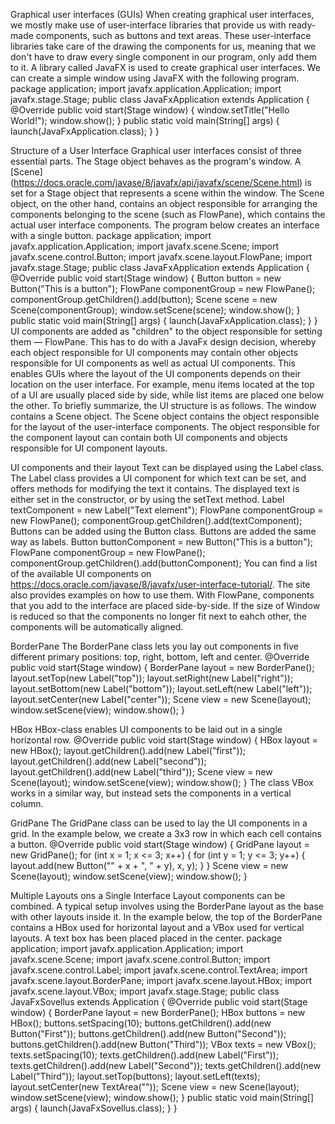 Graphical user interfaces (GUIs)
When creating graphical user interfaces, we mostly make use of user-interface libraries that provide us with ready-made components, such as buttons and text areas. These user-interface libraries take care of the drawing the components for us, meaning that we don't have to draw every single component in our program, only add them to it.
A library called JavaFX is used to create graphical user interfaces.
We can create a simple window using JavaFX with the following program.
package application;
import javafx.application.Application;
import javafx.stage.Stage;
public class JavaFxApplication extends Application {
    @Override
    public void start(Stage window) {
        window.setTitle("Hello World!");
        window.show();
    }
    public static void main(String[] args) {
        launch(JavaFxApplication.class);
    }
}

Structure of a User Interface
Graphical user interfaces consist of three essential parts. The Stage object behaves as the program's window. A [Scene] (https://docs.oracle.com/javase/8/javafx/api/javafx/scene/Scene.html) is set for a Stage object that represents a scene within the window. The Scene object, on the other hand, contains an object responsible for arranging the components belonging to the scene (such as FlowPane), which contains the actual user interface components.
The program below creates an interface with a single button.
package application;
import javafx.application.Application;
import javafx.scene.Scene;
import javafx.scene.control.Button;
import javafx.scene.layout.FlowPane;
import javafx.stage.Stage;
public class JavaFxApplication extends Application {
    @Override
    public void start(Stage window) {
        Button button = new Button("This is a button");
        FlowPane componentGroup = new FlowPane();
        componentGroup.getChildren().add(button);
        Scene scene = new Scene(componentGroup);
        window.setScene(scene);
        window.show();
    }
    public static void main(String[] args) {
        launch(JavaFxApplication.class);
    }
}
UI components are added as "children" to the object responsible for setting them — FlowPane. This has to do with a JavaFx design decision, whereby each object responsible for UI components may contain other objects responsible for UI components as well as actual UI components. This enables GUIs where the layout of the UI components depends on their location on the user interface. For example, menu items located at the top of a UI are usually placed side by side, while list items are placed one below the other.
To briefly summarize, the UI structure is as follows. The window contains a Scene object. The Scene object contains the object responsible for the layout of the user-interface components. The object responsible for the component layout can contain both UI components and objects responsible for UI component layouts.

UI components and their layout
Text can be displayed using the Label class. The Label class provides a UI component for which text can be set, and offers methods for modifying the text it contains. The displayed text is either set in the constructor, or by using the setText method.
Label textComponent = new Label("Text element");
        FlowPane componentGroup = new FlowPane();
        componentGroup.getChildren().add(textComponent);
Buttons can be added using the Button class. Buttons are added the same way as labels.
Button buttonComponent = new Button("This is a button");
        FlowPane componentGroup = new FlowPane();
        componentGroup.getChildren().add(buttonComponent);
You can find a list of the available UI components on https://docs.oracle.com/javase/8/javafx/user-interface-tutorial/. The site also provides examples on how to use them.
With FlowPane, components that you add to the interface are placed side-by-side. If the size of Window is reduced so that the components no longer fit next to eahch other, the components will be automatically aligned.

BorderPane
The BorderPane class lets you lay out components in five different primary positions: top, right, bottom, left and center.
@Override
public void start(Stage window) {
BorderPane layout = new BorderPane();
layout.setTop(new Label("top"));
layout.setRight(new Label("right"));
layout.setBottom(new Label("bottom"));
layout.setLeft(new Label("left"));
layout.setCenter(new Label("center"));
        Scene view = new Scene(layout);
        window.setScene(view);
        window.show();
    }

HBox
HBox-class enables UI components to be laid out in a single horizontal row.
@Override
public void start(Stage window) {
HBox layout = new HBox();
    layout.getChildren().add(new Label("first"));
    layout.getChildren().add(new Label("second"));
    layout.getChildren().add(new Label("third"));
    Scene view = new Scene(layout);
    window.setScene(view);
    window.show();
}
The class VBox works in a similar way, but instead sets the components in a vertical column.

GridPane
The GridPane class can be used to lay the UI components in a grid. In the example below, we create a 3x3 row in which each cell contains a button.
@Override
public void start(Stage window) {
GridPane layout = new GridPane();
    for (int x = 1; x <= 3; x++) {
        for (int y = 1; y <= 3; y++) {
            layout.add(new Button("" + x + ", " + y), x, y);
        }
    }
    Scene view = new Scene(layout);
    window.setScene(view);
    window.show();
}

Multiple Layouts ons a Single Interface
Layout components can be combined. A typical setup involves using the BorderPane layout as the base with other layouts inside it. In the example below, the top of the BorderPane contains a HBox used for horizontal layout and a VBox used for vertical layouts. A text box has been placed placed in the center.
package application;
import javafx.application.Application;
import javafx.scene.Scene;
import javafx.scene.control.Button;
import javafx.scene.control.Label;
import javafx.scene.control.TextArea;
import javafx.scene.layout.BorderPane;
import javafx.scene.layout.HBox;
import javafx.scene.layout.VBox;
import javafx.stage.Stage;
public class JavaFxSovellus extends Application {
    @Override
    public void start(Stage window) {
        BorderPane layout = new BorderPane();
        HBox buttons = new HBox();
        buttons.setSpacing(10);
        buttons.getChildren().add(new Button("First"));
        buttons.getChildren().add(new Button("Second"));
        buttons.getChildren().add(new Button("Third"));
        VBox texts = new VBox();
        texts.setSpacing(10);
        texts.getChildren().add(new Label("First"));
        texts.getChildren().add(new Label("Second"));
        texts.getChildren().add(new Label("Third"));
        layout.setTop(buttons);
        layout.setLeft(texts);
        layout.setCenter(new TextArea(""));
        Scene view = new Scene(layout);
        window.setScene(view);
        window.show();
    }
    public static void main(String[] args) {
        launch(JavaFxSovellus.class);
    }
}